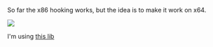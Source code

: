 So far the x86 hooking works, but the idea is to make it work on x64.

![](https://i.imgur.com/YEFLQ0s.png)

I'm using [this lib](https://github.com/CPunch/QuickHook/)

